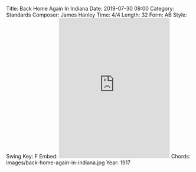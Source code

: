 Title: Back Home Again In Indiana
Date: 2019-07-30 09:00
Category: Standards
Composer: James Hanley
Time: 4/4
Length: 32
Form: AB
Style: Swing
Key: F
Embed: <iframe src="https://open.spotify.com/embed/playlist/0d2m33P5TmnYbGriWA4OZE" width="300" height="380" frameborder="0" allowtransparency="true" allow="encrypted-media"></iframe>
Chords: images/back-home-again-in-indiana.jpg
Year: 1917
